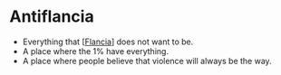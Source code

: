 # Antiflancia
- Everything that [[Flancia]] does not want to be.
- A place where the 1% have everything.
- A place where people believe that violence will always be the way.

[//begin]: # "Autogenerated link references for markdown compatibility"
[Flancia]: flancia.md "Flancia"
[//end]: # "Autogenerated link references"